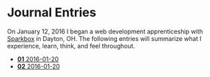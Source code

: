 # Journal Entries

On January 12, 2016 I began a web development apprenticeship with [Sparkbox](http://seesparkbox.com) in Dayton, OH. The following entries will summarize what I experience, learn, think, and feel throughout.

- [**01** 2016-01-20](./entries/2016-01-20.md)
- [**02** 2016-01-20](./entries/2016-01-21.md)